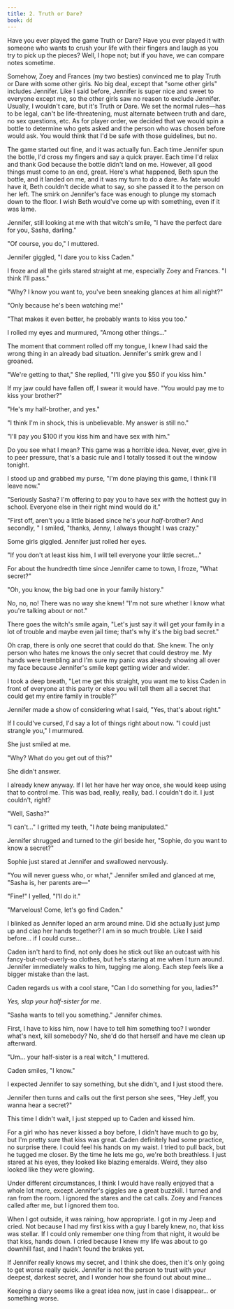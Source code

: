 ```yaml
---
title: 2. Truth or Dare?
book: dd
---
```

Have you ever played the game Truth or Dare? Have you ever played it with someone who wants to crush your life with their fingers and laugh as you try to pick up the pieces? Well, I hope not; but if you have, we can compare notes sometime.

Somehow, Zoey and Frances (my two besties) convinced me to play Truth or Dare with some other girls. No big deal, except that "some other girls" includes Jennifer. Like I said before, Jennifer is super nice and sweet to everyone except me, so the other girls saw no reason to exclude Jennifer. Usually, I wouldn't care, but it's Truth or Dare. We set the normal rules—has to be legal, can't be life-threatening, must alternate between truth and dare, no sex questions, etc. As for player order, we decided that we would spin a bottle to determine who gets asked and the person who was chosen before would ask. You would think that I'd be safe with those guidelines, but no.

The game started out fine, and it was actually fun. Each time Jennifer spun the bottle, I'd cross my fingers and say a quick prayer. Each time I'd relax and thank God because the bottle didn't land on me. However, all good things must come to an end, great. Here's what happened, Beth spun the bottle, and it landed on me, and it was my turn to do a dare. As fate would have it, Beth couldn't decide what to say, so she passed it to the person on her left. The smirk on Jennifer's face was enough to plunge my stomach down to the floor. I wish Beth would've come up with something, even if it was lame.

Jennifer, still looking at me with that witch's smile, "I have the perfect dare for you, Sasha, darling."

"Of course, you do," I muttered.

Jennifer giggled, "I dare you to kiss Caden."

I froze and all the girls stared straight at me, especially Zoey and Frances. "I think I'll pass."

"Why? I know you want to, you've been sneaking glances at him all night?"

"Only because he's been watching me!"

"That makes it even better, he probably wants to kiss you too."

I rolled my eyes and murmured, "Among other things..."

The moment that comment rolled off my tongue, I knew I had said the wrong thing in an already bad situation. Jennifer's smirk grew and I groaned.

"We're getting to that," She replied, "I'll give you $50 if you kiss him."

If my jaw could have fallen off, I swear it would have. "You would pay me to kiss your brother?"

"He's my half-brother, and yes."

"I think I'm in shock, this is unbelievable. My answer is still no."

"I'll pay you $100 if you kiss him and have sex with him."

Do you see what I mean? This game was a horrible idea. Never, ever, give in to peer pressure, that's a basic rule and I totally tossed it out the window tonight.

I stood up and grabbed my purse, "I'm done playing this game, I think I'll leave now."

"Seriously Sasha? I'm offering to pay you to have sex with the hottest guy in school. Everyone else in their right mind would do it."

"First off, aren't you a little biased since he's your _half_-brother? And secondly, " I smiled, "thanks, Jenny, I always thought I was crazy."

Some girls giggled. Jennifer just rolled her eyes.

"If you don't at least kiss him, I will tell everyone your little secret..."

For about the hundredth time since Jennifer came to town, I froze, "What secret?"

"Oh, you know, the big bad one in your family history."

No, no, no! There was no way she knew! "I'm not sure whether I know what you're talking about or not."

There goes the witch's smile again, "Let's just say it will get your family in a lot of trouble and maybe even jail time; that's why it's the big bad secret."

Oh crap, there is only one secret that could do that. She knew. The only person who hates me knows the only secret that could destroy me. My hands were trembling and I'm sure my panic was already showing all over my face because Jennifer's smile kept getting wider and wider.

I took a deep breath, "Let me get this straight, you want me to kiss Caden in front of everyone at this party or else you will tell them all a secret that could get my entire family in trouble?"

Jennifer made a show of considering what I said, "Yes, that's about right."

If I could've cursed, I'd say a lot of things right about now. "I could just strangle you," I murmured.

She just smiled at me.

"Why? What do you get out of this?"

She didn't answer.

I already knew anyway. If I let her have her way once, she would keep using that to control me. This was bad, really, really, bad. I couldn't do it. I just couldn't, right?

"Well, Sasha?"

"I can't..." I gritted my teeth, "I _hate_ being manipulated."

Jennifer shrugged and turned to the girl beside her, "Sophie, do you want to know a secret?"

Sophie just stared at Jennifer and swallowed nervously.

"You will never guess who, or what," Jennifer smiled and glanced at me, "Sasha is, her parents are—"

"Fine!" I yelled, "I'll do it."

"Marvelous! Come, let's go find Caden."

I blinked as Jennifer loped an arm around mine. Did she actually just jump up and clap her hands together? I am in so much trouble. Like I said before... if I could curse...

Caden isn't hard to find, not only does he stick out like an outcast with his fancy-but-not-overly-so clothes, but he's staring at me when I turn around. Jennifer immediately walks to him, tugging me along. Each step feels like a bigger mistake than the last.

Caden regards us with a cool stare, "Can I do something for you, ladies?"

_Yes, slap your half-sister for me._

"Sasha wants to tell you something." Jennifer chimes.

First, I have to kiss him, now I have to tell him something too? I wonder what's next, kill somebody? No, she'd do that herself and have me clean up afterward.

"Um... your half-sister is a real witch," I muttered.

Caden smiles, "I know."

I expected Jennifer to say something, but she didn't, and I just stood there.

Jennifer then turns and calls out the first person she sees, "Hey Jeff, you wanna hear a secret?"

This time I didn't wait, I just stepped up to Caden and kissed him.

For a girl who has never kissed a boy before, I didn't have much to go by, but I'm pretty sure that kiss was great. Caden definitely had some practice, no surprise there. I could feel his hands on my waist. I tried to pull back, but he tugged me closer. By the time he lets me go, we're both breathless. I just stared at his eyes, they looked like blazing emeralds. Weird, they also looked like they were glowing.

Under different circumstances, I think I would have really enjoyed that a whole lot more, except Jennifer's giggles are a great buzzkill. I turned and ran from the room. I ignored the stares and the cat calls. Zoey and Frances called after me, but I ignored them too.

When I got outside, it was raining, how appropriate. I got in my Jeep and cried. Not because I had my first kiss with a guy I barely knew, no, that kiss was stellar. If I could only remember one thing from that night, it would be that kiss, hands down. I cried because I knew my life was about to go downhill fast, and I hadn't found the brakes yet.

If Jennifer really knows my secret, and I think she does, then it's only going to get worse really quick. Jennifer is not the person to trust with your deepest, darkest secret, and I wonder how she found out about mine...

Keeping a diary seems like a great idea now, just in case I disappear... or something worse.
